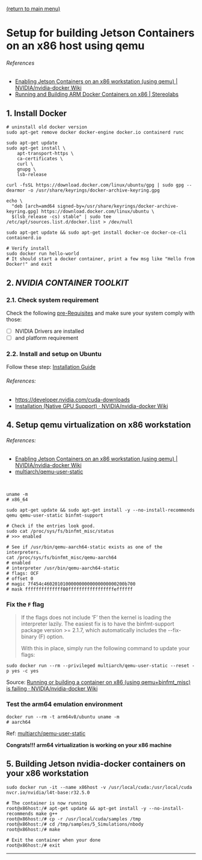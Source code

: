 [(return to main menu)](https://github.com/RedLeader962/SNOW_AutoRally)
# Setup for building Jetson Containers on an x86 host using qemu

###### References
- [Enabling Jetson Containers on an x86 workstation (using qemu) | NVIDIA/nvidia-docker Wiki](https://github.com/NVIDIA/nvidia-docker/wiki/NVIDIA-Container-Runtime-on-Jetson#enabling-jetson-containers-on-an-x86-workstation-using-qemu)
- [Running and Building ARM Docker Containers on x86 | Stereolabs](https://www.stereolabs.com/docs/docker/building-arm-container-on-x86/)

## 1. Install Docker

```shell
# uninstall old docker version
sudo apt-get remove docker docker-engine docker.io containerd runc

sudo apt-get update
sudo apt-get install \
    apt-transport-https \
    ca-certificates \
    curl \
    gnupg \
    lsb-release
    
curl -fsSL https://download.docker.com/linux/ubuntu/gpg | sudo gpg --dearmor -o /usr/share/keyrings/docker-archive-keyring.gpg

echo \
  "deb [arch=amd64 signed-by=/usr/share/keyrings/docker-archive-keyring.gpg] https://download.docker.com/linux/ubuntu \
  $(lsb_release -cs) stable" | sudo tee /etc/apt/sources.list.d/docker.list > /dev/null

sudo apt-get update && sudo apt-get install docker-ce docker-ce-cli containerd.io

# Verify install
sudo docker run hello-world
# It should start a docker container, print a few msg like "Hello from Docker!" and exit
```

## 2. _NVIDIA CONTAINER TOOLKIT_
### 2.1. Check system requirement
Check the following [pre-Requisites](https://docs.nvidia.com/datacenter/cloud-native/container-toolkit/install-guide.html#pre-requisites)
and make sure your system comply with those:
- [ ] NVIDIA Drivers are installed
- [ ] and platform requirement

### 2.2. Install and setup on Ubuntu
Follow these step: [Installation Guide](https://docs.nvidia.com/datacenter/cloud-native/container-toolkit/install-guide.html#installing-on-ubuntu-and-debian)

###### References: 
- https://developer.nvidia.com/cuda-downloads
- [Installation (Native GPU Support) · NVIDIA/nvidia-docker Wiki](https://github.com/NVIDIA/nvidia-docker/wiki/Installation-(Native-GPU-Support))

## 4. Setup qemu virtualization on x86 workstation
###### References:
- [Enabling Jetson Containers on an x86 workstation (using qemu) | NVIDIA/nvidia-docker Wiki](https://github.com/NVIDIA/nvidia-docker/wiki/NVIDIA-Container-Runtime-on-Jetson#enabling-jetson-containers-on-an-x86-workstation-using-qemu)
- [multiarch/qemu-user-static](https://github.com/multiarch/qemu-user-static)

<br>

```shell
uname -m
# x86_64

sudo apt-get update && sudo apt-get install -y --no-install-recommends qemu qemu-user-static binfmt-support

# Check if the entries look good.
sudo cat /proc/sys/fs/binfmt_misc/status
# >>> enabled

# See if /usr/bin/qemu-aarch64-static exists as one of the interpreters.
cat /proc/sys/fs/binfmt_misc/qemu-aarch64
# enabled
# interpreter /usr/bin/qemu-aarch64-static
# flags: OCF
# offset 0
# magic 7f454c460201010000000000000000000200b700
# mask ffffffffffffff00fffffffffffffffffeffffff
``` 

### Fix the `F` flag
> If the flags does not include ‘F’ then the kernel is loading the interpreter lazily. The easiest fix is to have the binfmt-support package version >= 2.1.7, which automatically includes the --fix-binary (F) option. 
>
> With this in place, simply run the following command to update your flags:

```shell
sudo docker run --rm --privileged multiarch/qemu-user-static --reset -p yes -c yes
```
Source: [Running or building a container on x86 (using qemu+binfmt_misc) is failing · NVIDIA/nvidia-docker Wiki](https://github.com/NVIDIA/nvidia-docker/wiki/NVIDIA-Container-Runtime-on-Jetson#enabling-jetson-containers-on-an-x86-workstation-using-qemu)

### Test the arm64 emulation environment
```shell
docker run --rm -t arm64v8/ubuntu uname -m
# aarch64
```
Ref: [multiarch/qemu-user-static](https://github.com/multiarch/qemu-user-static)

**Congrats!!! arm64 virtualization is working on your x86 machine**

## 5. Building Jetson nvidia-docker containers on your x86 workstation

```shell
sudo docker run -it --name x86host -v /usr/local/cuda:/usr/local/cuda nvcr.io/nvidia/l4t-base:r32.5.0

# The container is now running
root@x86host:/# apt-get update && apt-get install -y --no-install-recommends make g++
root@x86host:/# cp -r /usr/local/cuda/samples /tmp
root@x86host:/# cd /tmp/samples/5_Simulations/nbody
root@x86host:/# make

# Exit the container when your done
root@x86host:/# exit
```

---